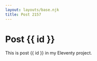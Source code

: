 ```yaml
---
layout: layouts/base.njk
title: Post 2157
---
```


# Post {{ id }}

This is post {{ id }} in my Eleventy project.
